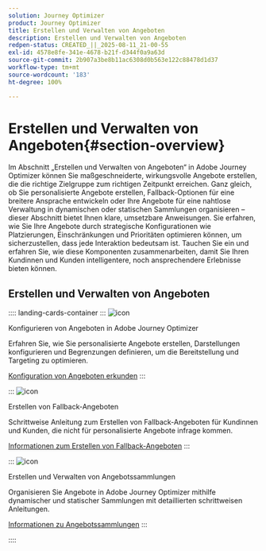 ```yaml
---
solution: Journey Optimizer
product: Journey Optimizer
title: Erstellen und Verwalten von Angeboten
description: Erstellen und Verwalten von Angeboten
redpen-status: CREATED_||_2025-08-11_21-00-55
exl-id: 4578e8fe-341e-4678-b21f-d344f0a9a63d
source-git-commit: 2b907a3be8b11ac6308d0b563e122c88478d1d37
workflow-type: tm+mt
source-wordcount: '183'
ht-degree: 100%

---
```


# Erstellen und Verwalten von Angeboten{#section-overview}

Im Abschnitt „Erstellen und Verwalten von Angeboten“ in Adobe Journey Optimizer können Sie maßgeschneiderte, wirkungsvolle Angebote erstellen, die die richtige Zielgruppe zum richtigen Zeitpunkt erreichen. Ganz gleich, ob Sie personalisierte Angebote erstellen, Fallback-Optionen für eine breitere Ansprache entwickeln oder Ihre Angebote für eine nahtlose Verwaltung in dynamischen oder statischen Sammlungen organisieren – dieser Abschnitt bietet Ihnen klare, umsetzbare Anweisungen. Sie erfahren, wie Sie Ihre Angebote durch strategische Konfigurationen wie Platzierungen, Einschränkungen und Prioritäten optimieren können, um sicherzustellen, dass jede Interaktion bedeutsam ist. Tauchen Sie ein und erfahren Sie, wie diese Komponenten zusammenarbeiten, damit Sie Ihren Kundinnen und Kunden intelligentere, noch ansprechendere Erlebnisse bieten können.

## Erstellen und Verwalten von Angeboten

:::: landing-cards-container
:::
![icon](https://cdn.experienceleague.adobe.com/icons/gear.svg?lang=de)

Konfigurieren von Angeboten in Adobe Journey Optimizer

Erfahren Sie, wie Sie personalisierte Angebote erstellen, Darstellungen konfigurieren und Begrenzungen definieren, um die Bereitstellung und Targeting zu optimieren.

[Konfiguration von Angeboten erkunden](configure-offers-landing-page.md)
:::

:::
![icon](https://cdn.experienceleague.adobe.com/icons/circle-play.svg?lang=de)

Erstellen von Fallback-Angeboten

Schrittweise Anleitung zum Erstellen von Fallback-Angeboten für Kundinnen und Kunden, die nicht für personalisierte Angebote infrage kommen.

[Informationen zum Erstellen von Fallback-Angeboten](../using/offers/offer-library/creating-fallback-offers.md)
:::

:::
![icon](https://cdn.experienceleague.adobe.com/icons/list-check.svg?lang=de)

Erstellen und Verwalten von Angebotssammlungen

Organisieren Sie Angebote in Adobe Journey Optimizer mithilfe dynamischer und statischer Sammlungen mit detaillierten schrittweisen Anleitungen.

[Informationen zu Angebotssammlungen](../using/offers/offer-library/creating-collections.md)
:::

::::
